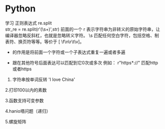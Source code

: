 # Python
学习
正则表达式
re.split   
str_re = re.split(r'(\s+)',str)
前面的一个 r 表示字符串为非转义的原始字符串，让编译器忽略反斜杠，也就是忽略转义字符。
\s 匹配任何空白字符，包括空格、制表符、换页符等等。等价于 [ \f\n\r\t\v]。
+  的作用是将前面一个字符或一个子表达式重复一遍或者多遍

*  跟在其他符号后面表达可以匹配到它0次或多次 
例如： r"https*://"  匹配http或者https

1. 字符串按单词反转 'I Iove China'

2.打印100以内的素数

3.函数支持可变参数


4.hanio塔问题（递归）

5.螺旋矩阵



